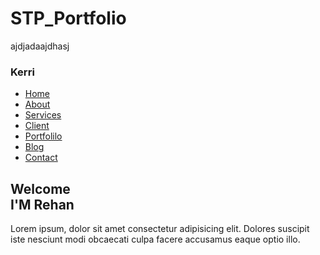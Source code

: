 # STP_Portfolio
ajdjadaajdhasj

<body>
    <section class="container-fluid">
		<div class="alpha">
			<nav class="navbar">
				<div id="logo">
					<h3>Kerri</h3>
				</div>
				<ul class="listItems">
					<li><a id="home" href="#">Home</a></li>
					<li><a id="nav" href="#">About</a></li>
					<li><a id="nav" href="#">Services</a></li>
					<li><a id="nav" href="#">Client</a></li>
					<li><a id="nav" href="#">Portfolilo</a></li>
					<li><a id="nav" href="#">Blog</a></li>
					<li><a id="nav" href="#">Contact</a></li>
				</ul>
			</nav>
				<div class="homeContent">
                    <h1>Welcome <br> I'M <span class="homeColorText">Rehan</span class=""></h1>
                    <p class="para">
                        Lorem ipsum, dolor sit amet consectetur adipisicing elit. Dolores suscipit iste nesciunt modi obcaecati culpa facere accusamus eaque optio illo.
                    </p>
    </body>
